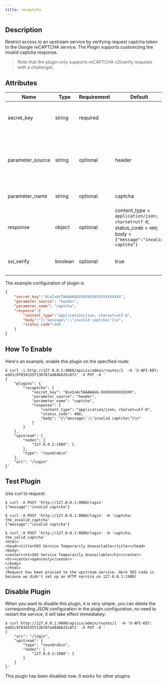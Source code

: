```yaml
---
title: recaptcha
---
```


<!--
#

# Licensed to the Apache Software Foundation (ASF) under one or more
# contributor license agreements.  See the NOTICE file distributed with
# this work for additional information regarding copyright ownership.
# The ASF licenses this file to You under the Apache License, Version 2.0
# (the "License"); you may not use this file except in compliance with
# the License.  You may obtain a copy of the License at
#
#     http://www.apache.org/licenses/LICENSE-2.0
#
# Unless required by applicable law or agreed to in writing, software
# distributed under the License is distributed on an "AS IS" BASIS,
# WITHOUT WARRANTIES OR CONDITIONS OF ANY KIND, either express or implied.
# See the License for the specific language governing permissions and
# limitations under the License.
#
-->

## Description

Restrict access to an upstream service by verifying request captcha token to the Google reCAPTCHA service. The Plugin supports customizing the invalid captcha response.

> Note that the plugin only supports reCAPTCHA v2(verify requests with a challenge).

## Attributes

| Name      | Type          | Requirement | Default                                                                                                        | Valid                                                                    | Description                                                                                                                                         |
| --------- | ------------- | ----------- |----------------------------------------------------------------------------------------------------------------| ------------------------------------------------------------------------ | --------------------------------------------------------------------------------------------------------------------------------------------------- |
| secret_key | string        | required    |                                                                                                                |  | The secret key of the Google reCAPTCHA v2 service. |
| parameter_source | string | optional | header                                                                                                         | | The enum of captcha parameter source. Only `header`, `query` are supported. |
| parameter_name | string | optional | captcha                                                                                                        | | The name of captcha parameter. |
| response | object | optional    | content_type  = `application/json; charset=utf-8`; status_code = `400`; body = `{"message":"invalid captcha"}` |  | The response for invalid recaptcha token. |
| ssl_verify | boolean | optional | true                                                                                                           | | verify if SSL cert matches hostname. |

The example configuration of plugin is

```json
{
    "secret_key":"6LeIxAcTAAAAAGGXXXXXXXXXXXXXXXXXXX",
    "parameter_source": "header",
    "parameter_name": "captcha",
    "response":{
        "content_type":"application/json; charset=utf-8",
        "body":"{\"message\":\"invalid captcha\"}\n",
        "status_code":400
    }
}
```

## How To Enable

Here's an example, enable this plugin on the specified route:

```shell
$ curl -i http://127.0.0.1:9080/apisix/admin/routes/1  -H 'X-API-KEY: edd1c9f034335f136f87ad84b625c8f1' -X PUT -d '
{
    "plugins": {
        "recaptcha": {
            "secret_key": "6LeIxAcTAAAAAGG-XXXXXXXXXXXXXX",
            "parameter_source": "header",
            "parameter_name": "captcha",
            "response": {
                "content_type": "application/json; charset=utf-8",
                "status_code": 400,
                "body": "{\"message\":\"invalid captcha\"}\n"
            }
        }
    },
    "upstream": {
        "nodes": {
            "127.0.0.1:1980": 1
        },
        "type": "roundrobin"
    },
    "uri": "/login"
}'
```

## Test Plugin

Use curl to request:

```shell
$ curl -X POST 'http://127.0.0.1:9080/login'
{"message":"invalid captcha"}

$ curl -X POST 'http://127.0.0.1:9080/login' -H 'captcha: the_invalid_captcha'
{"message":"invalid captcha"}

$ curl -X POST 'http://127.0.0.1:9080/login' -H 'captcha: the_valid_captcha'
<html>
<head><title>503 Service Temporarily Unavailable</title></head>
<body>
<center><h1>503 Service Temporarily Unavailable</h1></center>
<hr><center>openresty</center>
</body>
</html>
(Request has been proxied to the upstream service. Here 503 code is because we didn't set up an HTTP service on 127.0.0.1:1980)
```

## Disable Plugin

When you want to disable this plugin, it is very simple,
you can delete the corresponding JSON configuration in the plugin configuration,
no need to restart the service, it will take effect immediately:

```shell
$ curl http://127.0.0.1:9080/apisix/admin/routes/1  -H 'X-API-KEY: edd1c9f034335f136f87ad84b625c8f1' -X PUT -d '
{
    "uri": "/login",
    "upstream": {
        "type": "roundrobin",
        "nodes": {
            "127.0.0.1:1980": 1
        }
    }
}'
```

This plugin has been disabled now. It works for other plugins.
